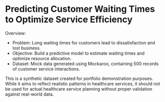 # Predicting Customer Waiting Times to Optimize Service Efficiency

Overview:
- Problem: Long waiting times for customers lead to dissatisfaction and lost business.
- Objective: Build a predictive model to estimate waiting times and optimize resource allocation.
- Dataset: Mock data generated using Mockaroo, containing 500 records of customer service interactions.

This is a synthetic dataset created for portfolio demonstration purposes. While it aims to reflect realistic patterns in healthcare services, it should not be used for actual healthcare service planning without proper validation against real-world data.
